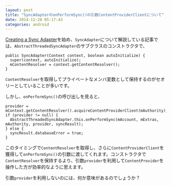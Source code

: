 ```yaml
---
layout: post
title: "SyncAdapterのonPerformSync()の引数ContentProviderClientについて"
date: 2014-12-28 05:17:43
categories: android
---
```

<p><a href="http://developer.android.com/training/sync-adapters/creating-sync-adapter.html" rel="nofollow">Creating a Sync Adapter</a>を始め、<code>SyncAdapter</code>について解説している記事では、<code>AbstractThreadedSyncAdapter</code>のサブクラスのコンストラクタで、</p>

<pre><code>public SyncAdapter(Context context, boolean autoInitialize) {
  super(context, autoInitialize);
  mContentResolver = context.getContentResolver();
}
</code></pre>

<p><code>ContentResolver</code>を取得してプライベートなメンバ変数として保持するのがセオリーとしていることが多いです。</p>

<p>しかし、<code>onPerformSync()</code>の呼び出しを見ると、</p>

<pre><code>provider = mContext.getContentResolver().acquireContentProviderClient(mAuthority);
if (provider != null) {
  AbstractThreadedSyncAdapter.this.onPerformSync(mAccount, mExtras, mAuthority, provider, syncResult);
} else {
  syncResult.databaseError = true;
}
</code></pre>

<p>このタイミングで<code>ContentResolver</code>を取得し、さらに<code>ContentProviderClient</code>を獲得して<code>onPerformSync()</code>の引数に渡してくれます。コンストラクタで<code>ContentResolver</code>を保持するより、引数<code>provider</code>を利用して<code>ContentProvider</code>を操作した方が効率的なように思えます。</p>

<p>引数<code>provider</code>を利用しないのには、何か意味があるのでしょうか？</p>
